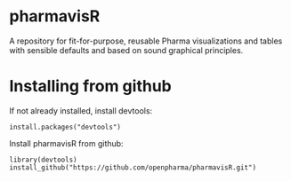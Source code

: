 # pharmavisR

A repository for fit-for-purpose, reusable Pharma visualizations and tables 
with sensible defaults and based on sound graphical principles.

# Installing from github

If not already installed, install devtools:

```{r}
install.packages("devtools")
```

Install pharmavisR from github:

```{r}
library(devtools)
install_github("https://github.com/openpharma/pharmavisR.git")
```
